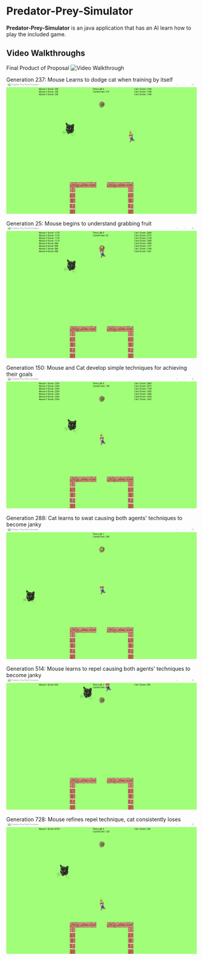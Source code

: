# Predator-Prey-Simulator

**Predator-Prey-Simulator** is an java application that has an AI learn how to play the included game.

## Video Walkthroughs

Final Product of Proposal
<img src='walkthroughOld.gif' title='Video Walkthrough' width='' alt='Video Walkthrough' />

Generation 237: Mouse Learns to dodge cat when training by itself
<img src='walkthroughDodgeOld.gif' title='Video Walkthrough' width='' alt='Video Walkthrough' />

Generation 25: Mouse begins to understand grabbing fruit
<img src='walkthrough25.gif' title='Video Walkthrough' width='' alt='Video Walkthrough' />

Generation 150: Mouse and Cat develop simple techniques for achieving their goals
<img src='walkthrough150.gif' title='Video Walkthrough' width='' alt='Video Walkthrough' />

Generation 288: Cat learns to swat causing both agents' techniques to become janky
<img src='walkthrough288.gif' title='Video Walkthrough' width='' alt='Video Walkthrough' />

Generation 514: Mouse learns to repel causing both agents' techniques to become janky
<img src='walkthrough514.gif' title='Video Walkthrough' width='' alt='Video Walkthrough' />

Generation 728: Mouse refines repel technique, cat consistently loses
<img src='walkthrough728.gif' title='Video Walkthrough' width='' alt='Video Walkthrough' />
